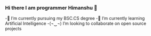 ### Hi there I am programmer Himanshu 👋

-📘 I’m currently pursuing my BSC.CS degree
-🏫 I’m currently learning Artificial Intelligence
-(¬‿¬) I’m looking to collaborate on open source projects
